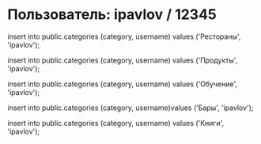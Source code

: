 # Пользователь: ipavlov / 12345

insert into public.categories (category, username) values ('Рестораны', 'ipavlov');

insert into public.categories (category, username) values ('Продукты', 'ipavlov');

insert into public.categories (category, username) values ('Обучение', 'ipavlov');

insert into public.categories (category, username)values ('Бары', 'ipavlov');

insert into public.categories (category, username) values ('Книги', 'ipavlov');
